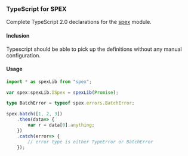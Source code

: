 ### TypeScript for SPEX

Complete TypeScript 2.0 declarations for the [spex] module.

#### Inclusion

Typescript should be able to pick up the definitions without any manual configuration.

#### Usage

```ts
import * as spexLib from "spex";

var spex:spexLib.ISpex = spexLib(Promise);

type BatchError = typeof spex.errors.BatchError;

spex.batch([1, 2, 3])
    .then(data=> {
        var r = data[0].anything;
    })
    .catch(error=> {
        // error type is either TypeError or BatchError
    });
```

[spex]:https://github.com/vitaly-t/spex

